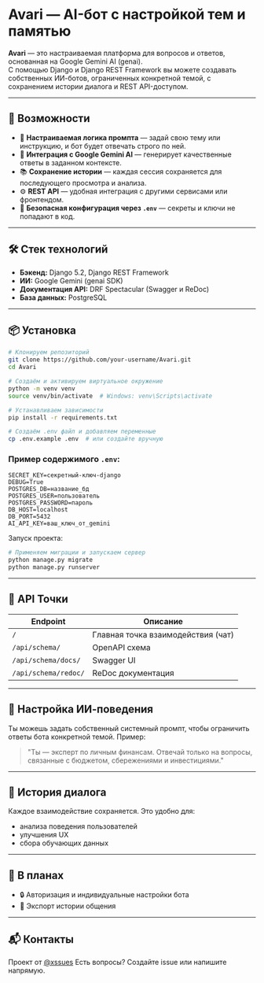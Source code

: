 # Avari — AI-бот с настройкой тем и памятью

**Avari** — это настраиваемая платформа для вопросов и ответов, основанная на Google Gemini AI (genai).  
С помощью Django и Django REST Framework вы можете создавать собственных ИИ-ботов, ограниченных конкретной темой, с сохранением истории диалога и REST API-доступом.

---

## 🚀 Возможности

- 🎯 **Настраиваемая логика промпта** — задай свою тему или инструкцию, и бот будет отвечать строго по ней.
- 🧠 **Интеграция с Google Gemini AI** — генерирует качественные ответы в заданном контексте.
- 📚 **Сохранение истории** — каждая сессия сохраняется для последующего просмотра и анализа.
- ⚙️ **REST API** — удобная интеграция с другими сервисами или фронтендом.
- 🔐 **Безопасная конфигурация через `.env`** — секреты и ключи не попадают в код.

---

## 🛠 Стек технологий

- **Бэкенд:** Django 5.2, Django REST Framework  
- **ИИ:** Google Gemini (genai SDK)  
- **Документация API:** DRF Spectacular (Swagger и ReDoc)  
- **База данных:** PostgreSQL

---

## 📦 Установка

```bash
# Клонируем репозиторий
git clone https://github.com/your-username/Avari.git
cd Avari

# Создаём и активируем виртуальное окружение
python -m venv venv
source venv/bin/activate  # Windows: venv\Scripts\activate

# Устанавливаем зависимости
pip install -r requirements.txt

# Создаём .env файл и добавляем переменные
cp .env.example .env  # или создайте вручную
````

### Пример содержимого `.env`:

```
SECRET_KEY=секретный-ключ-django
DEBUG=True
POSTGRES_DB=название_бд
POSTGRES_USER=пользователь
POSTGRES_PASSWORD=пароль
DB_HOST=localhost
DB_PORT=5432
AI_API_KEY=ваш_ключ_от_gemini
```

Запуск проекта:

```bash
# Применяем миграции и запускаем сервер
python manage.py migrate
python manage.py runserver
```

---

## 📡 API Точки

| Endpoint             | Описание                           |
| -------------------- | ---------------------------------- |
| `/`                  | Главная точка взаимодействия (чат) |
| `/api/schema/`       | OpenAPI схема                      |
| `/api/schema/docs/`  | Swagger UI                         |
| `/api/schema/redoc/` | ReDoc документация                 |

---

## 🧠 Настройка ИИ-поведения

Ты можешь задать собственный системный промпт, чтобы ограничить ответы бота конкретной темой.
Пример:

> "Ты — эксперт по личным финансам. Отвечай только на вопросы, связанные с бюджетом, сбережениями и инвестициями."

---

## 📝 История диалога

Каждое взаимодействие сохраняется. Это удобно для:

* анализа поведения пользователей
* улучшения UX
* сбора обучающих данных

---

## 📌 В планах

* 🔒 Авторизация и индивидуальные настройки бота
* 💾 Экспорт истории общения

---

## 📬 Контакты

Проект от [@xssues](https://t.me/xssues)
Есть вопросы? Создайте issue или напишите напрямую.
